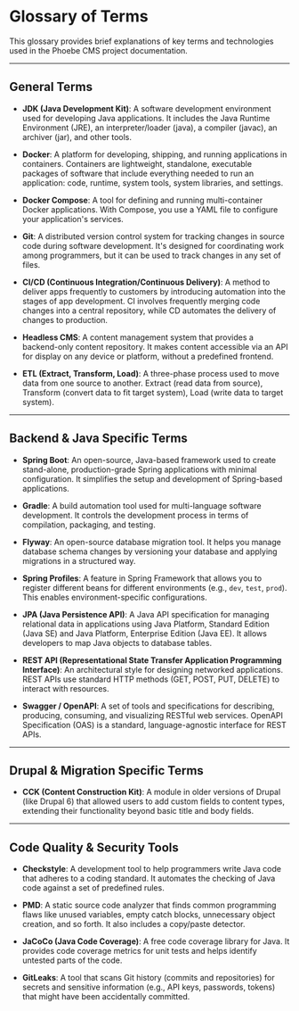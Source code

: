 # Glossary of Terms

This glossary provides brief explanations of key terms and technologies used in the Phoebe CMS project documentation.

---

## General Terms

-   **JDK (Java Development Kit)**: A software development environment used for developing Java applications. It includes the Java Runtime Environment (JRE), an interpreter/loader (java), a compiler (javac), an archiver (jar), and other tools.

-   **Docker**: A platform for developing, shipping, and running applications in containers. Containers are lightweight, standalone, executable packages of software that include everything needed to run an application: code, runtime, system tools, system libraries, and settings.

-   **Docker Compose**: A tool for defining and running multi-container Docker applications. With Compose, you use a YAML file to configure your application's services.

-   **Git**: A distributed version control system for tracking changes in source code during software development. It's designed for coordinating work among programmers, but it can be used to track changes in any set of files.

-   **CI/CD (Continuous Integration/Continuous Delivery)**: A method to deliver apps frequently to customers by introducing automation into the stages of app development. CI involves frequently merging code changes into a central repository, while CD automates the delivery of changes to production.

-   **Headless CMS**: A content management system that provides a backend-only content repository. It makes content accessible via an API for display on any device or platform, without a predefined frontend.

-   **ETL (Extract, Transform, Load)**: A three-phase process used to move data from one source to another. Extract (read data from source), Transform (convert data to fit target system), Load (write data to target system).

---

## Backend & Java Specific Terms

-   **Spring Boot**: An open-source, Java-based framework used to create stand-alone, production-grade Spring applications with minimal configuration. It simplifies the setup and development of Spring-based applications.

-   **Gradle**: A build automation tool used for multi-language software development. It controls the development process in terms of compilation, packaging, and testing.

-   **Flyway**: An open-source database migration tool. It helps you manage database schema changes by versioning your database and applying migrations in a structured way.

-   **Spring Profiles**: A feature in Spring Framework that allows you to register different beans for different environments (e.g., `dev`, `test`, `prod`). This enables environment-specific configurations.

-   **JPA (Java Persistence API)**: A Java API specification for managing relational data in applications using Java Platform, Standard Edition (Java SE) and Java Platform, Enterprise Edition (Java EE). It allows developers to map Java objects to database tables.

-   **REST API (Representational State Transfer Application Programming Interface)**: An architectural style for designing networked applications. REST APIs use standard HTTP methods (GET, POST, PUT, DELETE) to interact with resources.

-   **Swagger / OpenAPI**: A set of tools and specifications for describing, producing, consuming, and visualizing RESTful web services. OpenAPI Specification (OAS) is a standard, language-agnostic interface for REST APIs.

---

## Drupal & Migration Specific Terms

-   **CCK (Content Construction Kit)**: A module in older versions of Drupal (like Drupal 6) that allowed users to add custom fields to content types, extending their functionality beyond basic title and body fields.

---

## Code Quality & Security Tools

-   **Checkstyle**: A development tool to help programmers write Java code that adheres to a coding standard. It automates the checking of Java code against a set of predefined rules.

-   **PMD**: A static source code analyzer that finds common programming flaws like unused variables, empty catch blocks, unnecessary object creation, and so forth. It also includes a copy/paste detector.

-   **JaCoCo (Java Code Coverage)**: A free code coverage library for Java. It provides code coverage metrics for unit tests and helps identify untested parts of the code.

-   **GitLeaks**: A tool that scans Git history (commits and repositories) for secrets and sensitive information (e.g., API keys, passwords, tokens) that might have been accidentally committed.
